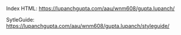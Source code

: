 Index HTML: https://lupanchgupta.com/aau/wnm608/gupta.lupanch/

SytleGuide: https://lupanchgupta.com/aau/wnm608/gupta.lupanch/styleguide/

 
